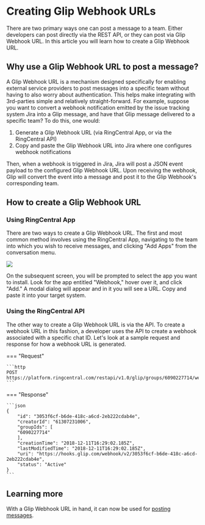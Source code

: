 # Creating Glip Webhook URLs

There are two primary ways one can post a message to a team. Either developers can post directly via the REST API, or they can post via Glip Webhook URL. In this article you will learn how to create a Glip Webhook URL. 

## Why use a Glip Webhook URL to post a message?

A Glip Webhook URL is a mechanism designed specifically for enabling external service providers to post messages into a specific team without having to also worry about authentication. This helps make integrating with 3rd-parties simple and relatively straight-forward. For example, suppose you want to convert a webhook notification emitted by the issue tracking system Jira into a Glip message, and have that Glip message delivered to a specific team? To do this, one would:

1. Generate a Glip Webhook URL (via RingCentral App, or via the RingCentral API)
2. Copy and paste the Glip Webhook URL into Jira where one configures webhook notifications

Then, when a webhook is triggered in Jira, Jira will post a JSON event payload to the configured Glip Webhook URL. Upon receiving the webhook, Glip will convert the event into a message and post it to the Glip Webhook's corresponding team. 

## How to create a Glip Webhook URL

### Using RingCentral App

There are two ways to create a Glip Webhook URL. The first and most common method involves using the RingCentral App, navigating to the team into which you wish to receive messages, and clicking "Add Apps" from the conversation menu.

<img src="../add-apps.png" class="img-fluid">

On the subsequent screen, you will be prompted to select the app you want to install. Look for the app entitled "Webhook," hover over it, and click "Add." A modal dialog will appear and in it you will see a URL. Copy and paste it into your target system.

### Using the RingCentral API

The other way to create a Glip Webhook URL is via the API. To create a webhook URL in this fashion, a developer uses the API to create a webhook associated with a specific chat ID. Let's look at a sample request and response for how a webhook URL is generated.

=== "Request"

	```http
	POST https://platform.ringcentral.com/restapi/v1.0/glip/groups/6090227714/webhooks
	```

=== "Response"

	```json 
	{
	    "id": "3053f6cf-b6de-418c-a6cd-2eb222cdab4e",
	    "creatorId": "61307231006",
	    "groupIds": [
		"6090227714"
	    ],
	    "creationTime": "2018-12-11T16:29:02.185Z",
	    "lastModifiedTime": "2018-12-11T16:29:02.185Z",
	    "uri": "https://hooks.glip.com/webhook/v2/3053f6cf-b6de-418c-a6cd-2eb222cdab4e",
	    "status": "Active"
	}
	```
	
## Learning more

With a Glip Webhook URL in hand, it can now be used for [posting messages](../webhook-posting/).
